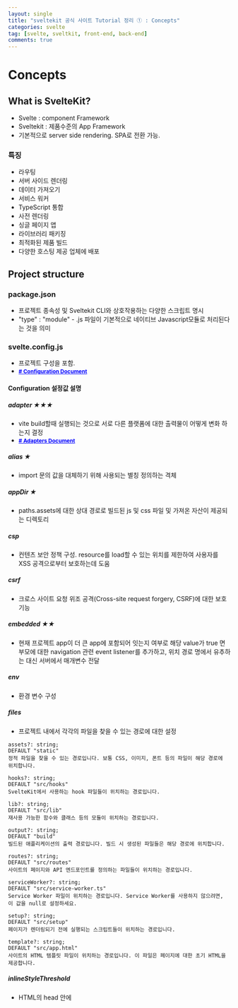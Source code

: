 ```yaml
---
layout: single
title: "sveltekit 공식 사이트 Tutorial 정리 ① : Concepts"
categories: svelte
tag: [svelte, sveltkit, front-end, back-end]
comments: true
---
```


# Concepts

## What is SvelteKit?
- Svelte : component Framework
- Sveltekit : 제품수준의 App Framework
- 기본적으로 server side rendering. SPA로 전환 가능.

### 특징
- 라우팅
- 서버 사이드 렌더링
- 데이터 가져오기
- 서비스 워커
- TypeScript 통합
- 사전 렌더링
- 싱글 페이지 앱
- 라이브러리 패키징
- 최적화된 제품 빌드
- 다양한 호스팅 제공 업체에 배포

## Project structure

### package.json
- 프로젝트 종속성 및 Sveltekit CLI와 상호작용하는 다양한 스크립트 명시
- "type" : "module" - .js 파일이 기본적으로 네이티브 Javascript모듈로 처리된다는 것을 의미

### svelte.config.js
- 프로젝트 구성을 포함.
- <a href='https://kit.svelte.dev/docs/configuration' target='_blank' style="color:blue; font-size:12px; font-weight:bold;"># Configuration Document</a> 

#### Configuration 설정값 설명

##### adapter ★★★
- vite build할때 실행되는 것으로 서로 다른 플랫폼에 대한 출력물이 어떻게 변화 하는지 결정
- <a href='https://kit.svelte.dev/docs/adapters' target='_blank' style="color:blue; font-size:12px; font-weight:bold;"># Adapters Document</a>

##### alias ★
- import 문의 값을 대체하기 위해 사용되는 별칭 정의하는 격체

##### appDir ★
- paths.assets에 대한 상대 경로로 빌드된 js 및 css 파일 및 가져온 자산이 제공되는 디렉토리

##### csp
- 컨텐츠 보안 정책 구성. resource를 load할 수 있는 위치를 제한하여 사용자를 XSS 공격으로부터 보호하는데 도움

##### csrf
- 크로스 사이트 요청 위조 공격(Cross-site request forgery, CSRF)에 대한 보호 기능

##### embedded ★★
- 현재 프로젝트 app이 더 큰 app에 포함되어 잇는지 여부로 해당 value가 true 면 부모에 대한 navigation 관련 event listener를 추가하고, 위치 경로 명에서 유추하는 대신 서버에서 매개변수 전달

##### env
- 환경 변수 구성 

##### files
- 프로젝트 내에서 각각의 파일을 찾을 수 있는 경로에 대한 설정
```
assets?: string;
DEFAULT "static"
정적 파일을 찾을 수 있는 경로입니다. 보통 CSS, 이미지, 폰트 등의 파일이 해당 경로에 위치합니다.

hooks?: string;
DEFAULT "src/hooks"
SvelteKit에서 사용하는 hook 파일들이 위치하는 경로입니다.

lib?: string;
DEFAULT "src/lib"
재사용 가능한 함수와 클래스 등의 모듈이 위치하는 경로입니다.

output?: string;
DEFAULT "build"
빌드된 애플리케이션의 출력 경로입니다. 빌드 시 생성된 파일들은 해당 경로에 위치합니다.

routes?: string;
DEFAULT "src/routes"
사이트의 페이지와 API 엔드포인트를 정의하는 파일들이 위치하는 경로입니다.

serviceWorker?: string;
DEFAULT "src/service-worker.ts"
Service Worker 파일이 위치하는 경로입니다. Service Worker를 사용하지 않으려면, 이 값을 null로 설정하세요.

setup?: string;
DEFAULT "src/setup"
페이지가 렌더링되기 전에 실행되는 스크립트들이 위치하는 경로입니다.

template?: string;
DEFAULT "src/app.html"
사이트의 HTML 템플릿 파일이 위치하는 경로입니다. 이 파일은 페이지에 대한 초기 HTML을 제공합니다.
```

##### inlineStyleThreshold
- HTML의 head 안에 <style> 블록 내부에 있는 inline CSS의 파일 최대 길이를 지정함으로써 page에서 필요한 모든 CSS 파일 중 이 값보다 작은 팡르은 병합되어 style블록 안에 inline으로 삽입

###### 장점
- 초기 요청수가 줄어들어 First Contentful Paint 점수 향상
- 신중하게 사용

###### 단점 
- HTML 출력이 더 커지고 브라우저 캐시 효과가 감소

##### moduleExtensions
- SvelteKit이 모듈로 처리할 파일 확장자들의 배열

##### outDir
- SvelteKit에서 개발 및 빌드 중에 파일을 작성하는 디렉토리 
- 이 디렉토리는 버전 관리에서 제외

##### output
- 빌드 출력 형식과 관련된 옵션

##### paths
- app 파일이 제공되는 절대경로.

##### prerender
- 

##### serviceWorker
- 

##### typescript
- 

##### version
- 

### src
- app의 source code 구현
- src/app.html은 page template(%sveltekit.head%와 %sveltekit.body%를 적절히 대체)
- src/routes : app의 route 정의

### static
-  배포할때 포함해야하는 assets 포함.

## Server and client
- Sveltekit 앱은 server와 client 두가지 개별적인 entities가 함께 작동
- Server : 요청을 응답으로 바꿈
- Client : browser에서 load 되는 javascript



## 참고 사이트
<a href='https://learn.svelte.dev/tutorial/introducing-sveltekit' target='_blank' style="color:blue; font-size:12px; font-weight:bold;"># Svelte 공식사이트 튜토리얼</a>
